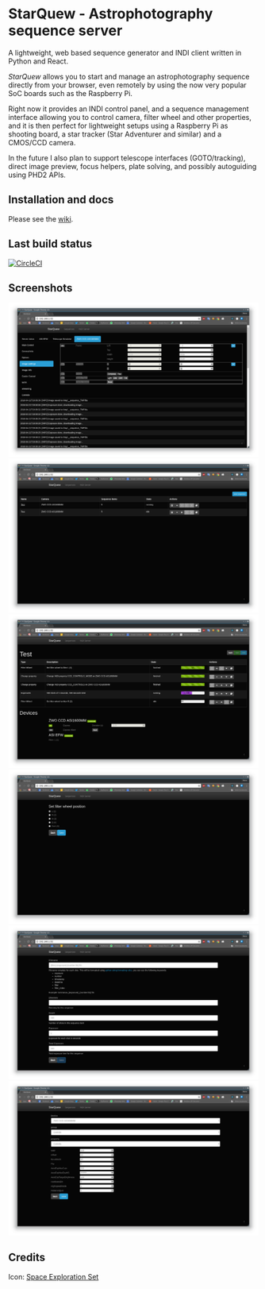 # StarQuew - Astrophotography sequence server

A lightweight, web based sequence generator and INDI client written in Python and React.

*StarQuew* allows you to start and manage an astrophotography sequence directly from your browser, even remotely by using the now very popular SoC boards such as the Raspberry Pi.

Right now it provides an INDI control panel, and a sequence management interface allowing you to control camera, filter wheel and other properties, and it is then perfect for lightweight setups using a Raspberry Pi as shooting board, a star tracker (Star Adventurer and similar) and a CMOS/CCD camera.

In the future I also plan to support telescope interfaces (GOTO/tracking), direct image preview, focus helpers, plate solving, and possibly autoguiding using PHD2 APIs.

## Installation and docs

Please see the [wiki](wiki).

## Last build status
[![CircleCI](https://circleci.com/gh/GuLinux/StarQuew.svg?style=svg)](https://circleci.com/gh/GuLinux/StarQuew)


## Screenshots

![INDI Control Panel](docs/screenshots/indi-control-panel.png)
![Sequences](docs/screenshots/sequences.png)
![Sequence edit/details](docs/screenshots/sequence-details.png)
![Filter wheel sequence step](docs/screenshots/change-filter.png)
![Exposure sequence step](docs/screenshots/exposure.png)
![Change property sequence step](docs/screenshots/change-property.png)


## Credits

Icon: [Space Exploration Set](https://www.iconfinder.com/icons/3088382/astronomy_galaxy_space_star_universe_icon#size=256)
